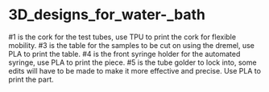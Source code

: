 # 3D_designs_for_water-_bath
#1 is the cork for the test tubes, use TPU to print the cork for flexible mobility.
#3 is the table for the samples to be cut on using the dremel, use PLA to print the table.
#4 is the front syringe holder for the automated syringe, use PLA to print the piece.
#5 is the tube golder to lock into, some edits will have to be made to make it more effective and precise. Use PLA to print the part.
